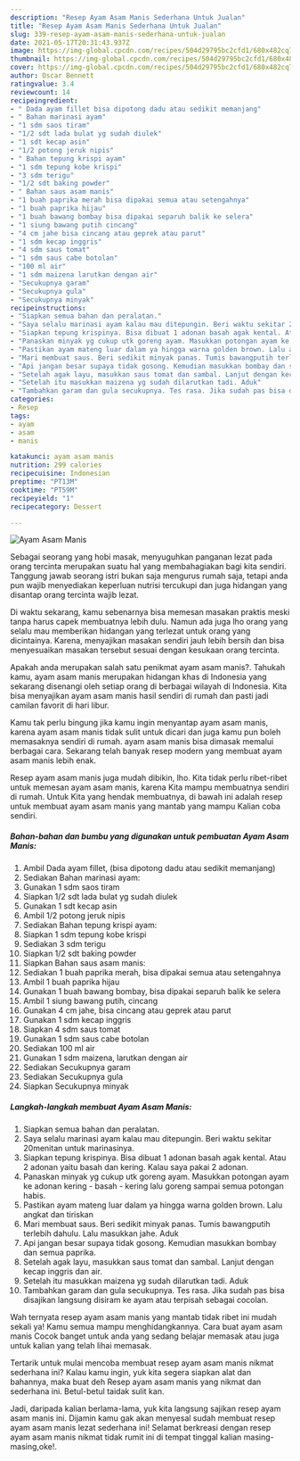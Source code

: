 ```yaml
---
description: "Resep Ayam Asam Manis Sederhana Untuk Jualan"
title: "Resep Ayam Asam Manis Sederhana Untuk Jualan"
slug: 339-resep-ayam-asam-manis-sederhana-untuk-jualan
date: 2021-05-17T20:31:43.937Z
image: https://img-global.cpcdn.com/recipes/504d29795bc2cfd1/680x482cq70/ayam-asam-manis-foto-resep-utama.jpg
thumbnail: https://img-global.cpcdn.com/recipes/504d29795bc2cfd1/680x482cq70/ayam-asam-manis-foto-resep-utama.jpg
cover: https://img-global.cpcdn.com/recipes/504d29795bc2cfd1/680x482cq70/ayam-asam-manis-foto-resep-utama.jpg
author: Oscar Bennett
ratingvalue: 3.4
reviewcount: 14
recipeingredient:
- " Dada ayam fillet bisa dipotong dadu atau sedikit memanjang"
- " Bahan marinasi ayam"
- "1 sdm saos tiram"
- "1/2 sdt lada bulat yg sudah diulek"
- "1 sdt kecap asin"
- "1/2 potong jeruk nipis"
- " Bahan tepung krispi ayam"
- "1 sdm tepung kobe krispi"
- "3 sdm terigu"
- "1/2 sdt baking powder"
- " Bahan saus asam manis"
- "1 buah paprika merah bisa dipakai semua atau setengahnya"
- "1 buah paprika hijau"
- "1 buah bawang bombay bisa dipakai separuh balik ke selera"
- "1 siung bawang putih cincang"
- "4 cm jahe bisa cincang atau geprek atau parut"
- "1 sdm kecap inggris"
- "4 sdm saus tomat"
- "1 sdm saus cabe botolan"
- "100 ml air"
- "1 sdm maizena larutkan dengan air"
- "Secukupnya garam"
- "Secukupnya gula"
- "Secukupnya minyak"
recipeinstructions:
- "Siapkan semua bahan dan peralatan."
- "Saya selalu marinasi ayam kalau mau ditepungin. Beri waktu sekitar 20menitan untuk marinasinya."
- "Siapkan tepung krispinya. Bisa dibuat 1 adonan basah agak kental. Atau 2 adonan yaitu basah dan kering. Kalau saya pakai 2 adonan."
- "Panaskan minyak yg cukup utk goreng ayam. Masukkan potongan ayam ke adonan kering - basah - kering lalu goreng sampai semua potongan habis."
- "Pastikan ayam mateng luar dalam ya hingga warna golden brown. Lalu angkat dan tiriskan"
- "Mari membuat saus. Beri sedikit minyak panas. Tumis bawangputih terlebih dahulu. Lalu masukkan jahe. Aduk"
- "Api jangan besar supaya tidak gosong. Kemudian masukkan bombay dan semua paprika."
- "Setelah agak layu, masukkan saus tomat dan sambal. Lanjut dengan kecap inggris dan air."
- "Setelah itu masukkan maizena yg sudah dilarutkan tadi. Aduk"
- "Tambahkan garam dan gula secukupnya. Tes rasa. Jika sudah pas bisa disajikan langsung disiram ke ayam atau terpisah sebagai cocolan."
categories:
- Resep
tags:
- ayam
- asam
- manis

katakunci: ayam asam manis 
nutrition: 299 calories
recipecuisine: Indonesian
preptime: "PT13M"
cooktime: "PT59M"
recipeyield: "1"
recipecategory: Dessert

---
```



![Ayam Asam Manis](https://img-global.cpcdn.com/recipes/504d29795bc2cfd1/680x482cq70/ayam-asam-manis-foto-resep-utama.jpg)

Sebagai seorang yang hobi masak, menyuguhkan panganan lezat pada orang tercinta merupakan suatu hal yang membahagiakan bagi kita sendiri. Tanggung jawab seorang istri bukan saja mengurus rumah saja, tetapi anda pun wajib menyediakan keperluan nutrisi tercukupi dan juga hidangan yang disantap orang tercinta wajib lezat.

Di waktu  sekarang, kamu sebenarnya bisa memesan masakan praktis meski tanpa harus capek membuatnya lebih dulu. Namun ada juga lho orang yang selalu mau memberikan hidangan yang terlezat untuk orang yang dicintainya. Karena, menyajikan masakan sendiri jauh lebih bersih dan bisa menyesuaikan masakan tersebut sesuai dengan kesukaan orang tercinta. 



Apakah anda merupakan salah satu penikmat ayam asam manis?. Tahukah kamu, ayam asam manis merupakan hidangan khas di Indonesia yang sekarang disenangi oleh setiap orang di berbagai wilayah di Indonesia. Kita bisa menyajikan ayam asam manis hasil sendiri di rumah dan pasti jadi camilan favorit di hari libur.

Kamu tak perlu bingung jika kamu ingin menyantap ayam asam manis, karena ayam asam manis tidak sulit untuk dicari dan juga kamu pun boleh memasaknya sendiri di rumah. ayam asam manis bisa dimasak memalui berbagai cara. Sekarang telah banyak resep modern yang membuat ayam asam manis lebih enak.

Resep ayam asam manis juga mudah dibikin, lho. Kita tidak perlu ribet-ribet untuk memesan ayam asam manis, karena Kita mampu membuatnya sendiri di rumah. Untuk Kita yang hendak membuatnya, di bawah ini adalah resep untuk membuat ayam asam manis yang mantab yang mampu Kalian coba sendiri.

<!--inarticleads1-->

##### Bahan-bahan dan bumbu yang digunakan untuk pembuatan Ayam Asam Manis:

1. Ambil  Dada ayam fillet, (bisa dipotong dadu atau sedikit memanjang)
1. Sediakan  Bahan marinasi ayam:
1. Gunakan 1 sdm saos tiram
1. Siapkan 1/2 sdt lada bulat yg sudah diulek
1. Gunakan 1 sdt kecap asin
1. Ambil 1/2 potong jeruk nipis
1. Sediakan  Bahan tepung krispi ayam:
1. Siapkan 1 sdm tepung kobe krispi
1. Sediakan 3 sdm terigu
1. Siapkan 1/2 sdt baking powder
1. Siapkan  Bahan saus asam manis:
1. Sediakan 1 buah paprika merah, bisa dipakai semua atau setengahnya
1. Ambil 1 buah paprika hijau
1. Gunakan 1 buah bawang bombay, bisa dipakai separuh balik ke selera
1. Ambil 1 siung bawang putih, cincang
1. Gunakan 4 cm jahe, bisa cincang atau geprek atau parut
1. Gunakan 1 sdm kecap inggris
1. Siapkan 4 sdm saus tomat
1. Gunakan 1 sdm saus cabe botolan
1. Sediakan 100 ml air
1. Gunakan 1 sdm maizena, larutkan dengan air
1. Sediakan Secukupnya garam
1. Sediakan Secukupnya gula
1. Siapkan Secukupnya minyak




<!--inarticleads2-->

##### Langkah-langkah membuat Ayam Asam Manis:

1. Siapkan semua bahan dan peralatan.
1. Saya selalu marinasi ayam kalau mau ditepungin. Beri waktu sekitar 20menitan untuk marinasinya.
1. Siapkan tepung krispinya. Bisa dibuat 1 adonan basah agak kental. Atau 2 adonan yaitu basah dan kering. Kalau saya pakai 2 adonan.
1. Panaskan minyak yg cukup utk goreng ayam. Masukkan potongan ayam ke adonan kering - basah - kering lalu goreng sampai semua potongan habis.
1. Pastikan ayam mateng luar dalam ya hingga warna golden brown. Lalu angkat dan tiriskan
1. Mari membuat saus. Beri sedikit minyak panas. Tumis bawangputih terlebih dahulu. Lalu masukkan jahe. Aduk
1. Api jangan besar supaya tidak gosong. Kemudian masukkan bombay dan semua paprika.
1. Setelah agak layu, masukkan saus tomat dan sambal. Lanjut dengan kecap inggris dan air.
1. Setelah itu masukkan maizena yg sudah dilarutkan tadi. Aduk
1. Tambahkan garam dan gula secukupnya. Tes rasa. Jika sudah pas bisa disajikan langsung disiram ke ayam atau terpisah sebagai cocolan.




Wah ternyata resep ayam asam manis yang mantab tidak ribet ini mudah sekali ya! Kamu semua mampu menghidangkannya. Cara buat ayam asam manis Cocok banget untuk anda yang sedang belajar memasak atau juga untuk kalian yang telah lihai memasak.

Tertarik untuk mulai mencoba membuat resep ayam asam manis nikmat sederhana ini? Kalau kamu ingin, yuk kita segera siapkan alat dan bahannya, maka buat deh Resep ayam asam manis yang nikmat dan sederhana ini. Betul-betul taidak sulit kan. 

Jadi, daripada kalian berlama-lama, yuk kita langsung sajikan resep ayam asam manis ini. Dijamin kamu gak akan menyesal sudah membuat resep ayam asam manis lezat sederhana ini! Selamat berkreasi dengan resep ayam asam manis nikmat tidak rumit ini di tempat tinggal kalian masing-masing,oke!.

